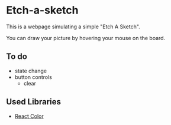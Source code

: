 # Etch-a-sketch

This is a webpage simulating a simple "Etch A Sketch".

You can draw your picture by hovering your mouse on the board.



## To do

- state change
- button controls
  - clear



## Used Libraries

- [React Color](https://casesandberg.github.io/react-color)